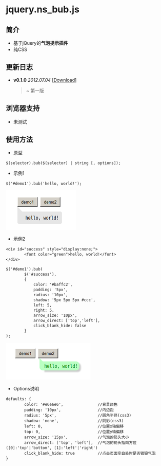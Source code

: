 jquery.ns_bub.js
================

简介
----
* 基于jQuery的**气泡提示插件**
* 纯CSS

更新日志
--------
* **v0.1.0**	*2012.07.04*	[[Download]](http://example.com/)

	> ~ 第一版

浏览器支持
----------
* 未测试

使用方法
--------
* 原型
```
$(selector).bub($(selector) | string [, options]);
```

* 示例1
```
$('#demo1').bub('hello, world!');
```
![示例1](https://github.com/nsnail/jquery.ns_bub.js/raw/master/dist/2012-07-04_233651.png "示例1")

* 示例2
```
<div id="success" style="display:none;">
		<font color="green">hello, world!</font>
</div>
```
```
$('#demo1').bub(
		$('#success'),
		{
			color: '#baffc2',
			padding: '5px',
			radius: '10px',
			shadow: '5px 5px 5px #ccc',
			left: 5,
			right: 5,
			arrow_size: '10px',
			arrow_direct: ['top','left'],
			click_blank_hide: false
		}
);
```
![示例2](https://github.com/nsnail/jquery.ns_bub.js/raw/master/dist/2012-07-04_233701.png "示例2")

* Options说明
```
defaults: {
		color: '#e6e6e6',				//背景颜色
		padding: '10px',				//内边距
		radius: '5px',					//圆角半径(css3)
		shadow: 'none',					//阴影(css3)
		left: 0,						//位置x轴偏移
		top: 0,							//位置y轴偏移
		arrow_size: '15px',				//气泡的箭头大小
		arrow_direct: ['top', 'left'],	//气泡的箭头指向方位([0]:'top'|'bottom', [1]:'left'|'right')
		click_blank_hide: true			//点击页面空白处时是否销毁气泡
}
```
